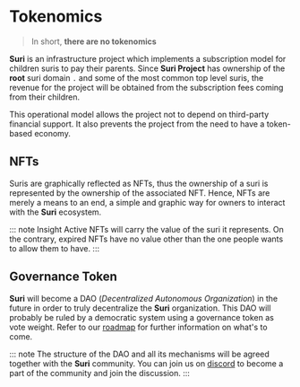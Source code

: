 # Tokenomics

> In short, **there are no tokenomics**

**Suri** is an infrastructure project which implements a subscription model for children suris to pay their parents.
Since **Suri Project** has ownership of the **root** suri domain `.` and some of the most common top level suris, the
revenue for the project will be obtained from the subscription fees coming from their children.

This operational model allows the project not to depend on third-party financial support. It also prevents the project
from the need to have a token-based economy.

## NFTs

Suris are graphically reflected as NFTs, thus the ownership of a suri is represented by the ownership of the associated
NFT. Hence, NFTs are merely a means to an end, a simple and graphic way for owners to interact with the **Suri**
ecosystem.

::: note Insight
Active NFTs will carry the value of the suri it represents. On the contrary, expired NFTs have no value other than the
one people wants to allow them to have.
:::

## Governance Token

**Suri** will become a DAO (_Decentralized Autonomous Organization_) in the future in order to truly decentralize
the **Suri** organization. This DAO will probably be ruled by a democratic system using a governance token as vote
weight. Refer to our [roadmap](/en/roadmap#phase-3-real-decentralization) for further information on what's to come.

::: note
The structure of the DAO and all its mechanisms will be agreed together with the **Suri** community. You can join us
on [discord](https://discord.gg/CtzA2kPdA7) to become a part of the community and join the discussion.
:::
